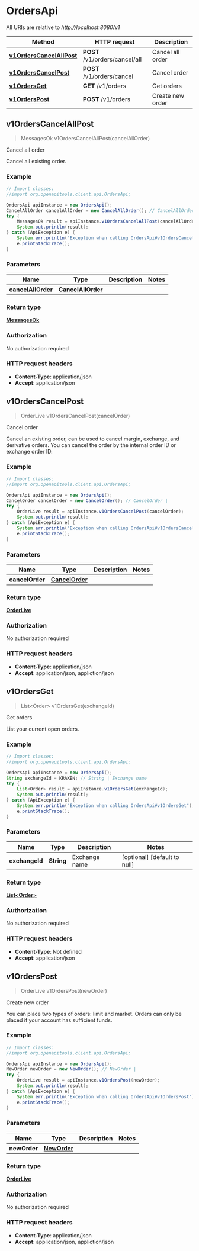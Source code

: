 # OrdersApi

All URIs are relative to *http://localhost:8080/v1*

Method | HTTP request | Description
------------- | ------------- | -------------
[**v1OrdersCancelAllPost**](OrdersApi.md#v1OrdersCancelAllPost) | **POST** /v1/orders/cancel/all | Cancel all order
[**v1OrdersCancelPost**](OrdersApi.md#v1OrdersCancelPost) | **POST** /v1/orders/cancel | Cancel order
[**v1OrdersGet**](OrdersApi.md#v1OrdersGet) | **GET** /v1/orders | Get orders
[**v1OrdersPost**](OrdersApi.md#v1OrdersPost) | **POST** /v1/orders | Create new order



## v1OrdersCancelAllPost

> MessagesOk v1OrdersCancelAllPost(cancelAllOrder)

Cancel all order

Cancel all existing order.

### Example

```java
// Import classes:
//import org.openapitools.client.api.OrdersApi;

OrdersApi apiInstance = new OrdersApi();
CancelAllOrder cancelAllOrder = new CancelAllOrder(); // CancelAllOrder | 
try {
    MessagesOk result = apiInstance.v1OrdersCancelAllPost(cancelAllOrder);
    System.out.println(result);
} catch (ApiException e) {
    System.err.println("Exception when calling OrdersApi#v1OrdersCancelAllPost");
    e.printStackTrace();
}
```

### Parameters


Name | Type | Description  | Notes
------------- | ------------- | ------------- | -------------
 **cancelAllOrder** | [**CancelAllOrder**](CancelAllOrder.md)|  |

### Return type

[**MessagesOk**](MessagesOk.md)

### Authorization

No authorization required

### HTTP request headers

- **Content-Type**: application/json
- **Accept**: application/json


## v1OrdersCancelPost

> OrderLive v1OrdersCancelPost(cancelOrder)

Cancel order

Cancel an existing order, can be used to cancel margin, exchange, and derivative orders. You can cancel the order by the internal order ID or exchange order ID.

### Example

```java
// Import classes:
//import org.openapitools.client.api.OrdersApi;

OrdersApi apiInstance = new OrdersApi();
CancelOrder cancelOrder = new CancelOrder(); // CancelOrder | 
try {
    OrderLive result = apiInstance.v1OrdersCancelPost(cancelOrder);
    System.out.println(result);
} catch (ApiException e) {
    System.err.println("Exception when calling OrdersApi#v1OrdersCancelPost");
    e.printStackTrace();
}
```

### Parameters


Name | Type | Description  | Notes
------------- | ------------- | ------------- | -------------
 **cancelOrder** | [**CancelOrder**](CancelOrder.md)|  |

### Return type

[**OrderLive**](OrderLive.md)

### Authorization

No authorization required

### HTTP request headers

- **Content-Type**: application/json
- **Accept**: application/json, appliction/json


## v1OrdersGet

> List&lt;Order&gt; v1OrdersGet(exchangeId)

Get orders

List your current open orders.

### Example

```java
// Import classes:
//import org.openapitools.client.api.OrdersApi;

OrdersApi apiInstance = new OrdersApi();
String exchangeId = KRAKEN; // String | Exchange name
try {
    List<Order> result = apiInstance.v1OrdersGet(exchangeId);
    System.out.println(result);
} catch (ApiException e) {
    System.err.println("Exception when calling OrdersApi#v1OrdersGet");
    e.printStackTrace();
}
```

### Parameters


Name | Type | Description  | Notes
------------- | ------------- | ------------- | -------------
 **exchangeId** | **String**| Exchange name | [optional] [default to null]

### Return type

[**List&lt;Order&gt;**](Order.md)

### Authorization

No authorization required

### HTTP request headers

- **Content-Type**: Not defined
- **Accept**: application/json


## v1OrdersPost

> OrderLive v1OrdersPost(newOrder)

Create new order

You can place two types of orders: limit and market. Orders can only be placed if your account has sufficient funds.

### Example

```java
// Import classes:
//import org.openapitools.client.api.OrdersApi;

OrdersApi apiInstance = new OrdersApi();
NewOrder newOrder = new NewOrder(); // NewOrder | 
try {
    OrderLive result = apiInstance.v1OrdersPost(newOrder);
    System.out.println(result);
} catch (ApiException e) {
    System.err.println("Exception when calling OrdersApi#v1OrdersPost");
    e.printStackTrace();
}
```

### Parameters


Name | Type | Description  | Notes
------------- | ------------- | ------------- | -------------
 **newOrder** | [**NewOrder**](NewOrder.md)|  |

### Return type

[**OrderLive**](OrderLive.md)

### Authorization

No authorization required

### HTTP request headers

- **Content-Type**: application/json
- **Accept**: application/json, appliction/json

